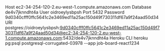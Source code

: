 Host
ec2-34-254-120-2.eu-west-1.compute.amazonaws.com
Database
de4v7jknndht4a
User
oidroeylysbpsh
Port
5432
Password
9d0340cfff0ffc5641c2e3469ed11a25ac150d49f730311df67a9f24aad50d34
URI
postgres://oidroeylysbpsh:9d0340cfff0ffc5641c2e3469ed11a25ac150d49f730311df67a9f24aad50d34@ec2-34-254-120-2.eu-west-1.compute.amazonaws.com:5432/de4v7jknndht4a
Heroku CLI
heroku pg:psql postgresql-corrugated-03978 --app job-board-react1234